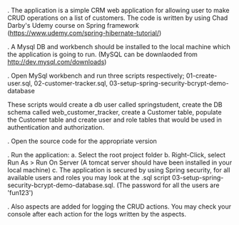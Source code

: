 . The application is a simple CRM web application for allowing user to make CRUD operations on a list of customers.
The code is written by using Chad Darby's Udemy course on Spring framework (https://www.udemy.com/spring-hibernate-tutorial/)

. A Mysql DB and workbench should be installed to the local machine which the application is going to run. (MySQL can be 
downlaoded from http://dev.mysql.com/downloads)

. Open MySql workbench and run three scripts respectively; 
    01-create-user.sql, 
    02-customer-tracker.sql, 
    03-setup-spring-security-bcrypt-demo-database 

These scripts would create a db user called springstudent, create the DB schema called web_customer_tracker, 
create a Customer table, populate the Customer table and create user and role tables that would be used in authentication 
and authorization.

. Open the source code for the appropriate version

. Run the application: 
   a. Select the root project folder
   b. Right-Click, select Run As > Run On Server (A tomcat server should have been installed in your local machine)
   c. The application is secured by using Spring security, for all available users and roles you may look at the .sql 
   script 03-setup-spring-security-bcrypt-demo-database.sql. (The password for all the users are 'fun123')
   
. Also aspects are added for logging the CRUD actions. You may check your console after each action for
the logs written by the aspects.

